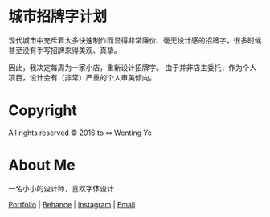 # 城市招牌字计划
现代城市中充斥着太多快速制作而显得非常廉价、毫无设计感的招牌字，很多时候甚至没有手写招牌来得美观、真挚。

因此，我决定每周为一家小店，重新设计招牌字。
由于并非店主委托，作为个人项目，设计会有（非常）严重的个人审美倾向。


# Copyright
All rights reserved © 2016 to ∞ Wenting Ye


# About Me
一名小小的设计师，喜欢字体设计

[Portfolio](wentingye.com) | [Behance](https://www.behance.net/wentingye) | [Instagram](https://www.instagram.com/wentinngye/) | [Email](hi@wentingye.com)
